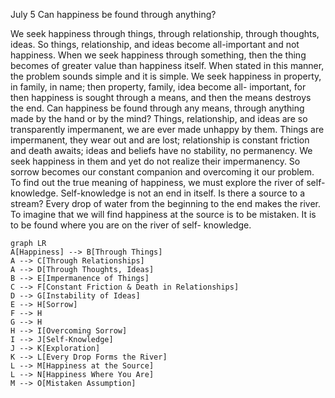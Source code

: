July 5
Can happiness be found through anything?

We seek happiness through things, through relationship, through thoughts, ideas. So things, relationship, and ideas become all-important and not happiness. When we seek happiness through something, then the thing becomes of greater value than happiness itself. When stated in this manner, the problem sounds simple and it is simple. We seek happiness in property, in family, in name; then property, family, idea become all- important, for then happiness is sought through a means, and then the means destroys the end. Can happiness be found through any means, through anything made by the hand or by the mind? Things, relationship, and ideas are so transparently impermanent, we are ever made unhappy by them. Things are impermanent, they wear out and are lost; relationship is constant friction and death awaits; ideas and beliefs have no stability, no permanency. We seek happiness in them and yet do not realize their impermanency. So sorrow becomes our constant companion and overcoming it our problem.
To find out the true meaning of happiness, we must explore the river of self-knowledge. Self-knowledge is not an end in itself. Is there a source to a stream? Every drop of water from the beginning to the end makes the river. To imagine that we will find happiness at the source is to be mistaken. It is to be found where you are on the river of self- knowledge.

```mermaid
graph LR
A[Happiness] --> B[Through Things]
A --> C[Through Relationships]
A --> D[Through Thoughts, Ideas]
B --> E[Impermanence of Things]
C --> F[Constant Friction & Death in Relationships]
D --> G[Instability of Ideas]
E --> H[Sorrow]
F --> H
G --> H
H --> I[Overcoming Sorrow]
I --> J[Self-Knowledge]
J --> K[Exploration]
K --> L[Every Drop Forms the River]
L --> M[Happiness at the Source]
L --> N[Happiness Where You Are]
M --> O[Mistaken Assumption]
```